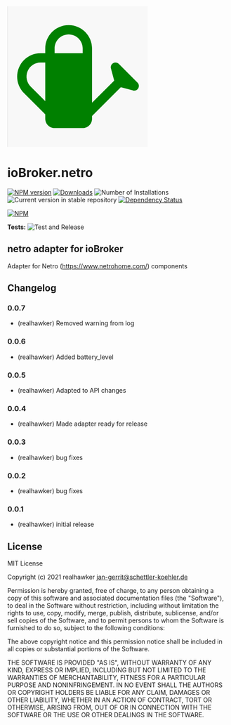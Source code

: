 ![Logo](admin/netro.png)

# ioBroker.netro

[![NPM version](https://img.shields.io/npm/v/iobroker.netro.svg)](https://www.npmjs.com/package/iobroker.netro)
[![Downloads](https://img.shields.io/npm/dm/iobroker.netro.svg)](https://www.npmjs.com/package/iobroker.netro)
![Number of Installations](https://iobroker.live/badges/netro-installed.svg)
![Current version in stable repository](https://iobroker.live/badges/netro-stable.svg)
[![Dependency Status](https://img.shields.io/david/realhawker/iobroker.netro.svg)](https://david-dm.org/realhawker/iobroker.netro)

[![NPM](https://nodei.co/npm/iobroker.netro.png?downloads=true)](https://nodei.co/npm/iobroker.netro/)

**Tests:** ![Test and Release](https://github.com/realhawker/ioBroker.netro/workflows/Test%20and%20Release/badge.svg)

## netro adapter for ioBroker

Adapter for Netro (https://www.netrohome.com/) components

## Changelog

<!--
    Placeholder for the next version (at the beginning of the line):
    ### **WORK IN PROGRESS**
-->

### 0.0.7

-   (realhawker) Removed warning from log

### 0.0.6

-   (realhawker) Added battery_level

### 0.0.5

-   (realhawker) Adapted to API changes

### 0.0.4

-   (realhawker) Made adapter ready for release

### 0.0.3

-   (realhawker) bug fixes

### 0.0.2

-   (realhawker) bug fixes

### 0.0.1

-   (realhawker) initial release

## License

MIT License

Copyright (c) 2021 realhawker <jan-gerrit@schettler-koehler.de>

Permission is hereby granted, free of charge, to any person obtaining a copy
of this software and associated documentation files (the "Software"), to deal
in the Software without restriction, including without limitation the rights
to use, copy, modify, merge, publish, distribute, sublicense, and/or sell
copies of the Software, and to permit persons to whom the Software is
furnished to do so, subject to the following conditions:

The above copyright notice and this permission notice shall be included in all
copies or substantial portions of the Software.

THE SOFTWARE IS PROVIDED "AS IS", WITHOUT WARRANTY OF ANY KIND, EXPRESS OR
IMPLIED, INCLUDING BUT NOT LIMITED TO THE WARRANTIES OF MERCHANTABILITY,
FITNESS FOR A PARTICULAR PURPOSE AND NONINFRINGEMENT. IN NO EVENT SHALL THE
AUTHORS OR COPYRIGHT HOLDERS BE LIABLE FOR ANY CLAIM, DAMAGES OR OTHER
LIABILITY, WHETHER IN AN ACTION OF CONTRACT, TORT OR OTHERWISE, ARISING FROM,
OUT OF OR IN CONNECTION WITH THE SOFTWARE OR THE USE OR OTHER DEALINGS IN THE
SOFTWARE.
